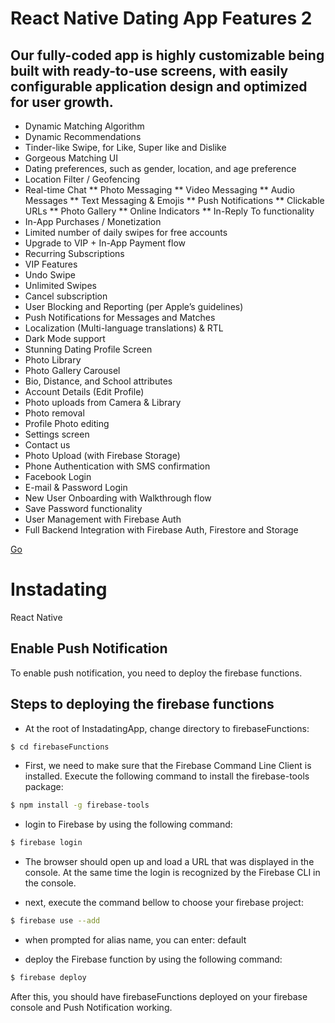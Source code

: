 # React Native Dating App Features 2
## Our fully-coded app is highly customizable being built with ready-to-use screens, with easily configurable application design and optimized for user growth.

* Dynamic Matching Algorithm
* Dynamic Recommendations
* Tinder-like Swipe, for Like, Super like and Dislike
* Gorgeous Matching UI
* Dating preferences, such as gender, location, and age preference
* Location Filter / Geofencing
* Real-time Chat
  ** Photo Messaging
  ** Video Messaging
  ** Audio Messages
  ** Text Messaging & Emojis
  ** Push Notifications
  ** Clickable URLs
  ** Photo Gallery
  ** Online Indicators
  ** In-Reply To functionality
* In-App Purchases / Monetization
* Limited number of daily swipes for free accounts
* Upgrade to VIP + In-App Payment flow
* Recurring Subscriptions
* VIP Features
* Undo Swipe
* Unlimited Swipes
* Cancel subscription
* User Blocking and Reporting (per Apple’s guidelines)
* Push Notifications for Messages and Matches
* Localization (Multi-language translations) & RTL
* Dark Mode support
* Stunning Dating Profile Screen
* Photo Library
* Photo Gallery Carousel
* Bio, Distance, and School attributes
* Account Details (Edit Profile)
* Photo uploads from Camera & Library
* Photo removal
* Profile Photo editing
* Settings screen
* Contact us
* Photo Upload (with Firebase Storage)
* Phone Authentication with SMS confirmation
* Facebook Login
* E-mail & Password Login
* New User Onboarding with Walkthrough flow
* Save Password functionality
* User Management with Firebase Auth
* Full Backend Integration with Firebase Auth, Firestore and Storage

<a href="https://www.instamobile.io/app-templates/react-native-dating-app/">Go</a>

# Instadating
React Native

## Enable Push Notification

To enable push notification, you need to deploy the firebase functions.

## Steps to deploying the firebase functions

* At the root of InstadatingApp, change directory to firebaseFunctions:

```bash
$ cd firebaseFunctions
```

* First, we need to make sure that the Firebase Command Line Client is installed. Execute the following command to install the firebase-tools package:

```bash
$ npm install -g firebase-tools
```

* login to Firebase by using the following command:

```bash
$ firebase login
```

* The browser should open up and load a URL that was displayed in the console. At the same time the login is recognized by the Firebase CLI in the console.

* next, execute the command bellow to choose your firebase project:

```bash
$ firebase use --add
```

* when prompted for alias name, you can  enter: default

* deploy the Firebase function by using the following command:

```bash
$ firebase deploy
```


After this, you should have firebaseFunctions deployed on your firebase console and Push Notification working.
